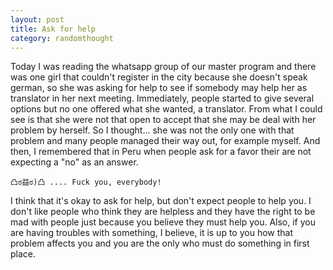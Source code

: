```yaml
---
layout: post
title: Ask for help
category: randomthought
---
```


Today I was reading the whatsapp group of our master program and there was one girl that couldn't register in the city because she doesn't speak german, so she was asking for help to see if somebody may help her as translator in her next meeting. 
 Immediately, people started to give several options but no one offered what she wanted, a translator. 
From what I could see is that she were not that open to accept that she may be deal with her problem by herself.
So I thought... she was not the only one with that problem and many people managed their way out, for example myself. And then, I remembered that in Peru when people ask for a favor their are not expecting a "no" as an answer. 

```
凸ಠ益ಠ)凸 .... Fuck you, everybody!
```

I think that it's okay to ask for help, but don't expect people to help you. I don't like people who think they are helpless and they have the right to be mad with people just because you believe they must help you.
Also, if you are having troubles with something, I believe, it is up to you how that problem affects you and you are the only who must do something in first place.

